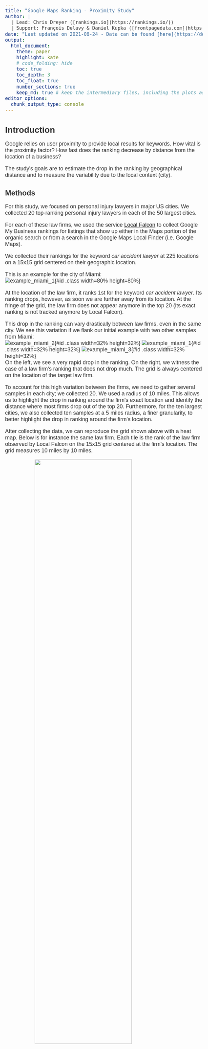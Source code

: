 ```yaml
---
title: "Google Maps Ranking - Proximity Study"
author: |
  | Lead: Chris Dreyer ([rankings.io](https://rankings.io/))
  | Support: François Delavy & Daniel Kupka ([frontpagedata.com](https://frontpagedata.com/))
date: "Last updated on 2021-06-24 - Data can be found [here](https://docs.google.com/spreadsheets/d/1uOKfBcs_RgAxRf8fAlhmH8f5VLzPtf1t7enPWVT1mnM/edit?usp=sharing)"
output:
  html_document:
    theme: paper
    highlight: kate
    # code_folding: hide
    toc: true
    toc_depth: 3
    toc_float: true
    number_sections: true
    keep_md: true # keep the intermediary files, including the plots as .png
editor_options: 
  chunk_output_type: console
---
```



<style>
.list-group-item.active, .list-group-item.active:hover, .list-group-item.active:focus {
background-color: #D21D5C;
border-color: #D21D5C;
}

body {
font-family: 'Alegreya Sans', sans-serif;
color: #333333;
font-size: 18px;
}

h1 {
font-weight: bold;
font-size: 28px;
}

h1.title {
font-size: 30px;
color: #D21D5C;
}

h2 {
font-size: 24px;
}

h3 {
font-size: 18px;
}
</style>













# Introduction

Google relies on user proximity to provide local results for keywords. How vital is the proximity factor? How fast does the ranking decrease by distance from the location of a business?  

The study's goals are to estimate the drop in the ranking by geographical distance and to measure the variability due to the local context (city).

## Methods

For this study, we focused on personal injury lawyers in major US cities. We collected 20 top-ranking personal injury lawyers in each of the 50 largest cities. 

For each of these law firms, we used the service [Local Falcon](https://www.localfalcon.com/) to collect Google My Business rankings for listings that show up either in the Maps portion of the organic search or from a search in the Google Maps Local Finder (i.e. Google Maps).

We collected their rankings for the keyword _car accident lawyer_ at 225 locations on a 15x15 grid centered on their geographic location.  

This is an example for the city of Miami:  
![example_miami_1](../doc/example_scan_miami_1.png){#id .class width=80% height=80%}   

At the location of the law firm, it ranks 1st for the keyword _car accident lawyer_. Its ranking drops, however, as soon we are further away from its location. At the fringe of the grid, the law firm does not appear anymore in the top 20 (its exact ranking is not tracked anymore by Local Falcon).   

This drop in the ranking can vary drastically between law firms, even in the same city. We see this variation if we flank our initial example with two other samples from Miami:    
![example_miami_2](../doc/example_scan_miami_2.png){#id .class width=32% height=32%} ![example_miami_1](../doc/example_scan_miami_1.png){#id .class width=32% height=32%} ![example_miami_3](../doc/example_scan_miami_3.png){#id .class width=32% height=32%}    
On the left, we see a very rapid drop in the ranking. On the right, we witness the case of a law firm's ranking that does not drop much. The grid is always centered on the location of the target law firm.     

To account for this high variation between the firms, we need to gather several samples in each city; we collected 20. We used a radius of 10 miles. This allows us to highlight the drop in ranking around the firm's exact location and identify the distance where most firms drop out of the top 20. 
Furthermore, for the ten largest cities, we also collected ten samples at a 5 miles radius, a finer granularity, to better highlight the drop in ranking around the firm's location.   

After collecting the data, we can reproduce the grid shown above with a heat map. Below is for instance the same law firm. Each tile is the rank of the law firm observed by Local Falcon on the 15x15 grid centered at the firm's location. The grid measures 10 miles by 10 miles.  

<img src="02_analysis_files/figure-html/unnamed-chunk-3-1.svg" width="70%" style="display: block; margin: auto;" />

Then, we can visualize on the same 10-mile by 10-mile grid all of the 20 law firm samples collected in Miami (the ten first samples were collected on a 5-mile by 5-mile grid and are not shown below). Sample 12 is the one shown above. We observe that the law firm of sample 11 keeps ranking high even at a high distance, whereas sample law firm 13 directly drops out of the top 20 outside its location.  

<img src="02_analysis_files/figure-html/unnamed-chunk-4-1.svg" width="100%" style="display: block; margin: auto;" />

The grids for all 50 cities are shown in the [Annex](https://frontpagedata.com/google-maps-proximity_annex). The data for this study can be found [here](https://docs.google.com/spreadsheets/d/1uOKfBcs_RgAxRf8fAlhmH8f5VLzPtf1t7enPWVT1mnM/edit?usp=sharing).   

&nbsp;

Most of the 1100 law firms rank 1st at their own location (56%).  

<img src="02_analysis_files/figure-html/unnamed-chunk-5-1.svg" width="80%" style="display: block; margin: auto;" />

&nbsp;



We want to compute the ranking _by distance_ to a law firm's location. So, we compute the geographical distance to the location of the target law firm from the latitude and longitude of each of the 225 measurements on the 15x15 grid. We then average the ranking of a law firm by mile distance to its own location.     

**There is a major caveat of the data collected with Local Falcon: Local Falcon does not collect rankings above 20** - the first page of search results; they are just collected as "20+". So, to numerically estimate the decline in ranking, for instance by computing the average rank at a certain distance from a law firm's localization, we need to impute the value of these missing ranks. For the sake of this study, **we assigned the value of 25 to all "20+" measurements**. While this is not perfect and impacts the computation of the average ranking, it still allows us to visualize this decline.   

For instance, with our previous example in Miami, we see that the law firm ranked first at its own location (distance = 0 miles). The ranking drops quickly, and the position of all the measurements taken between 0 and 1 miles averages to ~9. The average rank oscillates then around 20 as from beginning mile 3. The further away from the location, the more often the firm's ranking is high or out of the top 20. We used indeed the value of 25 for "+20", reflected in the average. The average is in orange when above 20, i.e., where law firms rank mostly out of the top 20.    

<img src="02_analysis_files/figure-html/unnamed-chunk-6-1.svg" width="80%" style="display: block; margin: auto;" />


To obtain more stable measurements of the drop in ranking, we average the rankings from each law firm, which why we collected 20 samples per city. 


# Observations

## Rank at Each Mile from Location

We start by visualizing the rank at each mile from the center location for each law firm in each city. Each line is a sample - a law firm.   

First, for the most populated and less populated city:  

<img src="02_analysis_files/figure-html/unnamed-chunk-7-1.svg" width="100%" style="display: block; margin: auto;" />


Then, for all 50 largest US cities:  

<img src="02_analysis_files/figure-html/unnamed-chunk-8-1.svg" width="100%" style="display: block; margin: auto;" />

We observe that the patterns are slightly different between cities. There is nevertheless a consistency: the drop in ranking varies greatly between law firms. Some law firms only see a slight drop in their ranking, even at 5 or 10 miles from their location. Other law firms quickly drop out of the top 20 (showed in orange on the plot).    

&nbsp;

Because there is high variability between the law firms, it is helpful to show the __<span style="color:#D21D5C">average rank at each mile</span>__ to highlight the general trend:  

<img src="02_analysis_files/figure-html/unnamed-chunk-9-1.svg" width="100%" style="display: block; margin: auto;" />


And for all 50 cities:  

<img src="02_analysis_files/figure-html/unnamed-chunk-10-1.svg" width="100%" style="display: block; margin: auto;" />


Pink signifies the average rank across all law firms. We see that the shape of the average rank by mile is similar between cities: it drops fast in the first mile and then slowly stabilizes.   

It is computed with a 25 rank for the firms outside of the top 20 and for which Local Falcon no longer records the rank. This distorts the "true" average, which is unknown and likely lower at large miles. Another potential distortion is that the ranking is expected to "continuously" decline, and not stabilize at a particular value. The current impression of stabilization of the mean is due to the constant value of 25 attributed to the "+20" measurements. Nevertheless, our method allows for a visualization of an estimate of the average drop in each city. This estimate is just more precise for smaller distances.     



### Drop from Initial Position (Relative Ranking)

To better compare the drop in ranking between law firms and cities, we can visualize their drop from their initial position - the relative ranking. Note that this drop is still computed with a value of 25 for the "+20" measurements.   

First, for the most populated and less populated city:  


<img src="02_analysis_files/figure-html/unnamed-chunk-11-1.svg" width="100%" style="display: block; margin: auto;" />


Then, for all 50 cities:  


<img src="02_analysis_files/figure-html/unnamed-chunk-12-1.svg" width="100%" style="display: block; margin: auto;" />

The drop is always 0 at the location of the firms. We observe that the shape of the average drop, despite slight variations, is similar between cities.  

We can superimpose all the drops in one single plot to show **the average decline in ranking in relation to the distance from the location of a firm for each city**:  



```{=html}
<div id="htmlwidget-6843ba9c4e906399637f" style="width:100%;height:432px;" class="girafe html-widget"></div>
<script type="application/json" data-for="htmlwidget-6843ba9c4e906399637f">{"x":{"html":"<?xml version=\"1.0\" encoding=\"UTF-8\"?>\n<svg xmlns='http://www.w3.org/2000/svg' xmlns:xlink='http://www.w3.org/1999/xlink' id='svg_9d693a4a-3727-41ca-8286-3aec9499f82c' viewBox='0 0 432.00 360.00'>\n  <g>\n    <defs>\n      <clipPath id='svg_9d693a4a-3727-41ca-8286-3aec9499f82c_cl_1'>\n        <rect x='0.00' y='0.00' width='432.00' height='360.00'/>\n      <\/clipPath>\n    <\/defs>\n    <rect x='0.00' y='0.00' width='432.00' height='360.00' id='svg_9d693a4a-3727-41ca-8286-3aec9499f82c_el_1' clip-path='url(#svg_9d693a4a-3727-41ca-8286-3aec9499f82c_cl_1)' fill='#FFFFFF' fill-opacity='1' stroke='#FFFFFF' stroke-opacity='1' stroke-width='0.75' stroke-linejoin='round' stroke-linecap='round'/>\n    <defs>\n      <clipPath id='svg_9d693a4a-3727-41ca-8286-3aec9499f82c_cl_2'>\n        <rect x='0.00' y='0.00' width='432.00' height='360.00'/>\n      <\/clipPath>\n    <\/defs>\n    <rect x='0.00' y='0.00' width='432.00' height='360.00' id='svg_9d693a4a-3727-41ca-8286-3aec9499f82c_el_2' clip-path='url(#svg_9d693a4a-3727-41ca-8286-3aec9499f82c_cl_2)' fill='#FFFFFF' fill-opacity='1' stroke='#FFFFFF' stroke-opacity='1' stroke-width='1.16' stroke-linejoin='round' stroke-linecap='round'/>\n    <defs>\n      <clipPath id='svg_9d693a4a-3727-41ca-8286-3aec9499f82c_cl_3'>\n        <rect x='50.29' y='40.55' width='375.73' height='286.22'/>\n      <\/clipPath>\n    <\/defs>\n    <polyline points='50.29,272.87 426.02,272.87' id='svg_9d693a4a-3727-41ca-8286-3aec9499f82c_el_3' clip-path='url(#svg_9d693a4a-3727-41ca-8286-3aec9499f82c_cl_3)' fill='none' stroke='#EAEAEA' stroke-opacity='1' stroke-width='1.28' stroke-linejoin='round' stroke-linecap='butt'/>\n    <polyline points='50.29,199.77 426.02,199.77' id='svg_9d693a4a-3727-41ca-8286-3aec9499f82c_el_4' clip-path='url(#svg_9d693a4a-3727-41ca-8286-3aec9499f82c_cl_3)' fill='none' stroke='#EAEAEA' stroke-opacity='1' stroke-width='1.28' stroke-linejoin='round' stroke-linecap='butt'/>\n    <polyline points='50.29,126.66 426.02,126.66' id='svg_9d693a4a-3727-41ca-8286-3aec9499f82c_el_5' clip-path='url(#svg_9d693a4a-3727-41ca-8286-3aec9499f82c_cl_3)' fill='none' stroke='#EAEAEA' stroke-opacity='1' stroke-width='1.28' stroke-linejoin='round' stroke-linecap='butt'/>\n    <polyline points='50.29,53.56 426.02,53.56' id='svg_9d693a4a-3727-41ca-8286-3aec9499f82c_el_6' clip-path='url(#svg_9d693a4a-3727-41ca-8286-3aec9499f82c_cl_3)' fill='none' stroke='#EAEAEA' stroke-opacity='1' stroke-width='1.28' stroke-linejoin='round' stroke-linecap='butt'/>\n    <polyline points='67.37,326.77 67.37,40.55' id='svg_9d693a4a-3727-41ca-8286-3aec9499f82c_el_7' clip-path='url(#svg_9d693a4a-3727-41ca-8286-3aec9499f82c_cl_3)' fill='none' stroke='#EAEAEA' stroke-opacity='1' stroke-width='1.28' stroke-linejoin='round' stroke-linecap='butt'/>\n    <polyline points='110.06,326.77 110.06,40.55' id='svg_9d693a4a-3727-41ca-8286-3aec9499f82c_el_8' clip-path='url(#svg_9d693a4a-3727-41ca-8286-3aec9499f82c_cl_3)' fill='none' stroke='#EAEAEA' stroke-opacity='1' stroke-width='1.28' stroke-linejoin='round' stroke-linecap='butt'/>\n    <polyline points='152.76,326.77 152.76,40.55' id='svg_9d693a4a-3727-41ca-8286-3aec9499f82c_el_9' clip-path='url(#svg_9d693a4a-3727-41ca-8286-3aec9499f82c_cl_3)' fill='none' stroke='#EAEAEA' stroke-opacity='1' stroke-width='1.28' stroke-linejoin='round' stroke-linecap='butt'/>\n    <polyline points='195.46,326.77 195.46,40.55' id='svg_9d693a4a-3727-41ca-8286-3aec9499f82c_el_10' clip-path='url(#svg_9d693a4a-3727-41ca-8286-3aec9499f82c_cl_3)' fill='none' stroke='#EAEAEA' stroke-opacity='1' stroke-width='1.28' stroke-linejoin='round' stroke-linecap='butt'/>\n    <polyline points='238.16,326.77 238.16,40.55' id='svg_9d693a4a-3727-41ca-8286-3aec9499f82c_el_11' clip-path='url(#svg_9d693a4a-3727-41ca-8286-3aec9499f82c_cl_3)' fill='none' stroke='#EAEAEA' stroke-opacity='1' stroke-width='1.28' stroke-linejoin='round' stroke-linecap='butt'/>\n    <polyline points='280.85,326.77 280.85,40.55' id='svg_9d693a4a-3727-41ca-8286-3aec9499f82c_el_12' clip-path='url(#svg_9d693a4a-3727-41ca-8286-3aec9499f82c_cl_3)' fill='none' stroke='#EAEAEA' stroke-opacity='1' stroke-width='1.28' stroke-linejoin='round' stroke-linecap='butt'/>\n    <polyline points='323.55,326.77 323.55,40.55' id='svg_9d693a4a-3727-41ca-8286-3aec9499f82c_el_13' clip-path='url(#svg_9d693a4a-3727-41ca-8286-3aec9499f82c_cl_3)' fill='none' stroke='#EAEAEA' stroke-opacity='1' stroke-width='1.28' stroke-linejoin='round' stroke-linecap='butt'/>\n    <polyline points='366.25,326.77 366.25,40.55' id='svg_9d693a4a-3727-41ca-8286-3aec9499f82c_el_14' clip-path='url(#svg_9d693a4a-3727-41ca-8286-3aec9499f82c_cl_3)' fill='none' stroke='#EAEAEA' stroke-opacity='1' stroke-width='1.28' stroke-linejoin='round' stroke-linecap='butt'/>\n    <polyline points='408.94,326.77 408.94,40.55' id='svg_9d693a4a-3727-41ca-8286-3aec9499f82c_el_15' clip-path='url(#svg_9d693a4a-3727-41ca-8286-3aec9499f82c_cl_3)' fill='none' stroke='#EAEAEA' stroke-opacity='1' stroke-width='1.28' stroke-linejoin='round' stroke-linecap='butt'/>\n    <polyline points='67.37,53.56 88.72,176.34 110.06,214.10 131.41,237.29 152.76,229.44 174.11,251.98 195.46,226.64 216.81,260.66 238.16,266.40 259.50,295.38 280.85,280.64 323.55,286.81 366.25,291.46' id='svg_9d693a4a-3727-41ca-8286-3aec9499f82c_el_16' clip-path='url(#svg_9d693a4a-3727-41ca-8286-3aec9499f82c_cl_3)' fill='none' stroke='#D21D5C' stroke-opacity='1' stroke-width='1.07' stroke-linejoin='round' stroke-linecap='butt' data-id='New York' title='New York'/>\n    <polyline points='67.37,53.56 88.72,159.56 110.06,181.86 131.41,213.63 152.76,221.71 174.11,245.01 195.46,239.68 216.81,242.99 238.16,284.66 259.50,286.54 280.85,299.00 302.20,292.71 323.55,310.52 344.90,302.60' id='svg_9d693a4a-3727-41ca-8286-3aec9499f82c_el_17' clip-path='url(#svg_9d693a4a-3727-41ca-8286-3aec9499f82c_cl_3)' fill='none' stroke='#D21D5C' stroke-opacity='1' stroke-width='1.07' stroke-linejoin='round' stroke-linecap='butt' data-id='Los Angeles' title='Los Angeles'/>\n    <polyline points='67.37,53.56 88.72,165.18 110.06,174.31 131.41,152.35 152.76,173.11 174.11,151.66 195.46,171.86 216.81,158.88 238.16,190.14 280.85,196.72 323.55,201.81 366.25,204.30' id='svg_9d693a4a-3727-41ca-8286-3aec9499f82c_el_18' clip-path='url(#svg_9d693a4a-3727-41ca-8286-3aec9499f82c_cl_3)' fill='none' stroke='#D21D5C' stroke-opacity='1' stroke-width='1.07' stroke-linejoin='round' stroke-linecap='butt' data-id='Chicago' title='Chicago'/>\n    <polyline points='67.37,53.56 88.72,143.19 110.06,191.40 131.41,174.85 152.76,188.95 174.11,186.82 195.46,149.71 216.81,253.79 238.16,257.80 259.50,270.55 280.85,266.68 323.55,269.68' id='svg_9d693a4a-3727-41ca-8286-3aec9499f82c_el_19' clip-path='url(#svg_9d693a4a-3727-41ca-8286-3aec9499f82c_cl_3)' fill='none' stroke='#D21D5C' stroke-opacity='1' stroke-width='1.07' stroke-linejoin='round' stroke-linecap='butt' data-id='Miami' title='Miami'/>\n    <polyline points='67.37,53.56 88.72,192.26 110.06,225.98 131.41,221.31 152.76,232.65 174.11,197.52 195.46,219.82 216.81,264.83 259.50,274.26 302.20,281.93 323.55,288.05' id='svg_9d693a4a-3727-41ca-8286-3aec9499f82c_el_20' clip-path='url(#svg_9d693a4a-3727-41ca-8286-3aec9499f82c_cl_3)' fill='none' stroke='#D21D5C' stroke-opacity='1' stroke-width='1.07' stroke-linejoin='round' stroke-linecap='butt' data-id='Dallas' title='Dallas'/>\n    <polyline points='67.37,53.56 88.72,150.13 110.06,166.02 131.41,190.62 152.76,185.41 174.11,197.56 195.46,188.56 216.81,190.20 238.16,228.30 280.85,236.80 323.55,244.43 366.25,248.28' id='svg_9d693a4a-3727-41ca-8286-3aec9499f82c_el_21' clip-path='url(#svg_9d693a4a-3727-41ca-8286-3aec9499f82c_cl_3)' fill='none' stroke='#D21D5C' stroke-opacity='1' stroke-width='1.07' stroke-linejoin='round' stroke-linecap='butt' data-id='Philadelphia' title='Philadelphia'/>\n    <polyline points='67.37,53.56 88.72,183.62 110.06,205.39 131.41,161.12 152.76,213.12 174.11,196.08 195.46,190.80 216.81,257.10 259.50,271.67 280.85,279.35 323.55,286.30' id='svg_9d693a4a-3727-41ca-8286-3aec9499f82c_el_22' clip-path='url(#svg_9d693a4a-3727-41ca-8286-3aec9499f82c_cl_3)' fill='none' stroke='#D21D5C' stroke-opacity='1' stroke-width='1.07' stroke-linejoin='round' stroke-linecap='butt' data-id='Houston' title='Houston'/>\n    <polyline points='67.37,53.56 88.72,225.94 110.06,242.59 131.41,200.84 152.76,245.56 174.11,195.92 195.46,240.74 216.81,247.54 259.50,277.91 302.20,280.86 344.90,289.32' id='svg_9d693a4a-3727-41ca-8286-3aec9499f82c_el_23' clip-path='url(#svg_9d693a4a-3727-41ca-8286-3aec9499f82c_cl_3)' fill='none' stroke='#D21D5C' stroke-opacity='1' stroke-width='1.07' stroke-linejoin='round' stroke-linecap='butt' data-id='Atlanta' title='Atlanta'/>\n    <polyline points='67.37,53.56 88.72,164.78 110.06,172.25 131.41,188.10 152.76,178.73 174.11,173.84 195.46,194.92 216.81,168.99 238.16,211.97 259.50,159.74 280.85,236.21 302.20,185.77 323.55,233.22 344.90,228.97 366.25,210.93 387.60,185.05 408.94,187.99' id='svg_9d693a4a-3727-41ca-8286-3aec9499f82c_el_24' clip-path='url(#svg_9d693a4a-3727-41ca-8286-3aec9499f82c_cl_3)' fill='none' stroke='#D21D5C' stroke-opacity='1' stroke-width='1.07' stroke-linejoin='round' stroke-linecap='butt' data-id='Washington' title='Washington'/>\n    <polyline points='67.37,53.56 88.72,159.89 110.06,172.42 131.41,179.16 152.76,180.65 174.11,182.02 195.46,174.26 216.81,186.52 238.16,186.44 259.50,197.94 280.85,190.76 302.20,199.22 323.55,192.60 344.90,201.96 366.25,194.77' id='svg_9d693a4a-3727-41ca-8286-3aec9499f82c_el_25' clip-path='url(#svg_9d693a4a-3727-41ca-8286-3aec9499f82c_cl_3)' fill='none' stroke='#D21D5C' stroke-opacity='1' stroke-width='1.07' stroke-linejoin='round' stroke-linecap='butt' data-id='Boston' title='Boston'/>\n    <polyline points='67.37,53.56 88.72,144.21 110.06,152.61 131.41,218.82 152.76,218.13 174.11,267.52 195.46,217.11 216.81,246.02 238.16,262.09 259.50,260.47 280.85,284.11 302.20,276.23 323.55,287.74 344.90,286.07' id='svg_9d693a4a-3727-41ca-8286-3aec9499f82c_el_26' clip-path='url(#svg_9d693a4a-3727-41ca-8286-3aec9499f82c_cl_3)' fill='none' stroke='#D21D5C' stroke-opacity='1' stroke-width='1.07' stroke-linejoin='round' stroke-linecap='butt' data-id='Phoenix' title='Phoenix'/>\n    <polyline points='67.37,53.56 88.72,132.14 110.06,140.19 131.41,142.32 152.76,210.06 174.11,181.85 195.46,238.02 216.81,199.70 238.16,219.44 259.50,203.11 280.85,220.45 302.20,210.08 323.55,221.65 344.90,207.70 366.25,221.15 387.60,213.00 408.94,221.48' id='svg_9d693a4a-3727-41ca-8286-3aec9499f82c_el_27' clip-path='url(#svg_9d693a4a-3727-41ca-8286-3aec9499f82c_cl_3)' fill='none' stroke='#D21D5C' stroke-opacity='1' stroke-width='1.07' stroke-linejoin='round' stroke-linecap='butt' data-id='Seattle' title='Seattle'/>\n    <polyline points='67.37,53.56 88.72,153.71 110.06,161.48 131.41,191.07 152.76,195.79 174.11,222.14 195.46,205.93 216.81,224.01 238.16,220.94 259.50,226.08 280.85,221.66 302.20,230.06 323.55,226.40 344.90,231.70 366.25,234.00' id='svg_9d693a4a-3727-41ca-8286-3aec9499f82c_el_28' clip-path='url(#svg_9d693a4a-3727-41ca-8286-3aec9499f82c_cl_3)' fill='none' stroke='#D21D5C' stroke-opacity='1' stroke-width='1.07' stroke-linejoin='round' stroke-linecap='butt' data-id='San Francisco' title='San Francisco'/>\n    <polyline points='67.37,53.56 88.72,179.91 110.06,170.86 131.41,223.94 152.76,191.10 174.11,242.67 195.46,201.76 238.16,212.44 280.85,221.28 323.55,227.25 366.25,229.54' id='svg_9d693a4a-3727-41ca-8286-3aec9499f82c_el_29' clip-path='url(#svg_9d693a4a-3727-41ca-8286-3aec9499f82c_cl_3)' fill='none' stroke='#D21D5C' stroke-opacity='1' stroke-width='1.07' stroke-linejoin='round' stroke-linecap='butt' data-id='Detroit' title='Detroit'/>\n    <polyline points='67.37,53.56 88.72,166.50 110.06,176.30 131.41,216.87 152.76,228.75 174.11,275.27 195.46,227.60 216.81,247.05 238.16,247.97 259.50,244.33 280.85,267.75 302.20,250.80 323.55,261.06 344.90,260.56' id='svg_9d693a4a-3727-41ca-8286-3aec9499f82c_el_30' clip-path='url(#svg_9d693a4a-3727-41ca-8286-3aec9499f82c_cl_3)' fill='none' stroke='#D21D5C' stroke-opacity='1' stroke-width='1.07' stroke-linejoin='round' stroke-linecap='butt' data-id='San Diego' title='San Diego'/>\n    <polyline points='67.37,53.56 88.72,174.34 131.41,171.60 174.11,174.33 216.81,178.18 259.50,198.57 302.20,205.44 344.90,214.73 387.60,222.62' id='svg_9d693a4a-3727-41ca-8286-3aec9499f82c_el_31' clip-path='url(#svg_9d693a4a-3727-41ca-8286-3aec9499f82c_cl_3)' fill='none' stroke='#D21D5C' stroke-opacity='1' stroke-width='1.07' stroke-linejoin='round' stroke-linecap='butt' data-id='Minneapolis' title='Minneapolis'/>\n    <polyline points='67.37,53.56 88.72,217.53 110.06,234.27 131.41,284.38 152.76,241.73 174.11,233.67 195.46,295.17 216.81,257.13 259.50,273.23 280.85,282.32 323.55,291.34' id='svg_9d693a4a-3727-41ca-8286-3aec9499f82c_el_32' clip-path='url(#svg_9d693a4a-3727-41ca-8286-3aec9499f82c_cl_3)' fill='none' stroke='#D21D5C' stroke-opacity='1' stroke-width='1.07' stroke-linejoin='round' stroke-linecap='butt' data-id='Tampa' title='Tampa'/>\n    <polyline points='67.37,53.56 88.72,166.69 110.06,208.86 131.41,278.64 152.76,230.00 174.11,282.56 195.46,233.00 216.81,281.28 238.16,257.32 280.85,265.56 323.55,269.60 344.90,283.83 366.25,271.82' id='svg_9d693a4a-3727-41ca-8286-3aec9499f82c_el_33' clip-path='url(#svg_9d693a4a-3727-41ca-8286-3aec9499f82c_cl_3)' fill='none' stroke='#D21D5C' stroke-opacity='1' stroke-width='1.07' stroke-linejoin='round' stroke-linecap='butt' data-id='Denver' title='Denver'/>\n    <polyline points='67.37,53.56 88.72,156.45 110.06,205.92 131.41,251.30 152.76,225.68 174.11,274.29 195.46,225.25 216.81,276.07 238.16,256.90 259.50,275.79 280.85,270.72 323.55,276.33 366.25,283.98' id='svg_9d693a4a-3727-41ca-8286-3aec9499f82c_el_34' clip-path='url(#svg_9d693a4a-3727-41ca-8286-3aec9499f82c_cl_3)' fill='none' stroke='#D21D5C' stroke-opacity='1' stroke-width='1.07' stroke-linejoin='round' stroke-linecap='butt' data-id='Brooklyn' title='Brooklyn'/>\n    <polyline points='67.37,53.56 88.72,180.39 110.06,232.84 131.41,281.53 152.76,255.76 174.11,306.09 195.46,258.65 216.81,308.78 238.16,293.90 259.50,305.77 280.85,305.23 323.55,307.40 366.25,313.76' id='svg_9d693a4a-3727-41ca-8286-3aec9499f82c_el_35' clip-path='url(#svg_9d693a4a-3727-41ca-8286-3aec9499f82c_cl_3)' fill='none' stroke='#D21D5C' stroke-opacity='1' stroke-width='1.07' stroke-linejoin='round' stroke-linecap='butt' data-id='Queens' title='Queens'/>\n    <polyline points='67.37,53.56 88.72,130.32 110.06,142.74 131.41,176.66 152.76,192.48 174.11,239.93 195.46,201.85 216.81,233.32 238.16,229.84 259.50,237.49 280.85,258.01 302.20,249.68 323.55,264.28 344.90,263.54' id='svg_9d693a4a-3727-41ca-8286-3aec9499f82c_el_36' clip-path='url(#svg_9d693a4a-3727-41ca-8286-3aec9499f82c_cl_3)' fill='none' stroke='#D21D5C' stroke-opacity='1' stroke-width='1.07' stroke-linejoin='round' stroke-linecap='butt' data-id='Riverside' title='Riverside'/>\n    <polyline points='67.37,53.56 88.72,189.77 110.06,203.88 131.41,251.47 152.76,206.51 174.11,258.55 195.46,227.18 216.81,305.77 238.16,240.78 280.85,247.94 323.55,254.20 344.90,258.00 366.25,265.19' id='svg_9d693a4a-3727-41ca-8286-3aec9499f82c_el_37' clip-path='url(#svg_9d693a4a-3727-41ca-8286-3aec9499f82c_cl_3)' fill='none' stroke='#D21D5C' stroke-opacity='1' stroke-width='1.07' stroke-linejoin='round' stroke-linecap='butt' data-id='Baltimore' title='Baltimore'/>\n    <polyline points='67.37,53.56 88.72,137.99 110.06,162.34 131.41,202.31 152.76,207.71 174.11,251.22 195.46,215.74 216.81,251.79 238.16,232.30 259.50,244.83 280.85,245.27 302.20,243.87 323.55,250.63 344.90,251.25 366.25,252.03' id='svg_9d693a4a-3727-41ca-8286-3aec9499f82c_el_38' clip-path='url(#svg_9d693a4a-3727-41ca-8286-3aec9499f82c_cl_3)' fill='none' stroke='#D21D5C' stroke-opacity='1' stroke-width='1.07' stroke-linejoin='round' stroke-linecap='butt' data-id='Las Vegas' title='Las Vegas'/>\n    <polyline points='67.37,53.56 88.72,165.04 110.06,195.74 131.41,185.63 152.76,262.27 174.11,220.42 195.46,274.33 216.81,228.28 238.16,268.12 259.50,236.28 280.85,259.70 302.20,237.18 323.55,255.87 344.90,247.15 366.25,250.48 387.60,250.54 408.94,249.89' id='svg_9d693a4a-3727-41ca-8286-3aec9499f82c_el_39' clip-path='url(#svg_9d693a4a-3727-41ca-8286-3aec9499f82c_cl_3)' fill='none' stroke='#D21D5C' stroke-opacity='1' stroke-width='1.07' stroke-linejoin='round' stroke-linecap='butt' data-id='Portland' title='Portland'/>\n    <polyline points='67.37,53.56 88.72,204.61 110.06,223.00 131.41,262.45 152.76,227.13 174.11,204.76 195.46,253.98 216.81,232.98 259.50,239.66 280.85,242.17 323.55,243.90' id='svg_9d693a4a-3727-41ca-8286-3aec9499f82c_el_40' clip-path='url(#svg_9d693a4a-3727-41ca-8286-3aec9499f82c_cl_3)' fill='none' stroke='#D21D5C' stroke-opacity='1' stroke-width='1.07' stroke-linejoin='round' stroke-linecap='butt' data-id='San Antonio' title='San Antonio'/>\n    <polyline points='67.37,53.56 88.72,167.03 110.06,164.68 152.76,171.35 195.46,176.59 238.16,195.50 280.85,211.92 302.20,219.77 344.90,230.83' id='svg_9d693a4a-3727-41ca-8286-3aec9499f82c_el_41' clip-path='url(#svg_9d693a4a-3727-41ca-8286-3aec9499f82c_cl_3)' fill='none' stroke='#D21D5C' stroke-opacity='1' stroke-width='1.07' stroke-linejoin='round' stroke-linecap='butt' data-id='St. Louis' title='St. Louis'/>\n    <polyline points='67.37,53.56 88.72,163.21 110.06,165.59 131.41,188.74 152.76,192.04 174.11,212.52 195.46,202.53 216.81,218.65 238.16,216.24 259.50,223.95 280.85,223.29 302.20,234.44 323.55,226.05 344.90,234.94 366.25,233.53' id='svg_9d693a4a-3727-41ca-8286-3aec9499f82c_el_42' clip-path='url(#svg_9d693a4a-3727-41ca-8286-3aec9499f82c_cl_3)' fill='none' stroke='#D21D5C' stroke-opacity='1' stroke-width='1.07' stroke-linejoin='round' stroke-linecap='butt' data-id='Sacramento' title='Sacramento'/>\n    <polyline points='67.37,53.56 88.72,200.40 110.06,210.78 131.41,245.73 152.76,214.12 174.11,198.60 195.46,237.14 216.81,214.02 259.50,218.80 280.85,219.48 323.55,224.04' id='svg_9d693a4a-3727-41ca-8286-3aec9499f82c_el_43' clip-path='url(#svg_9d693a4a-3727-41ca-8286-3aec9499f82c_cl_3)' fill='none' stroke='#D21D5C' stroke-opacity='1' stroke-width='1.07' stroke-linejoin='round' stroke-linecap='butt' data-id='Orlando' title='Orlando'/>\n    <polyline points='67.37,53.56 88.72,166.50 110.06,168.60 131.41,187.12 152.76,187.66 174.11,203.75 195.46,191.85 216.81,204.09 238.16,200.69 259.50,210.05 280.85,197.92 302.20,204.51 323.55,206.42 344.90,205.29 366.25,210.43' id='svg_9d693a4a-3727-41ca-8286-3aec9499f82c_el_44' clip-path='url(#svg_9d693a4a-3727-41ca-8286-3aec9499f82c_cl_3)' fill='none' stroke='#D21D5C' stroke-opacity='1' stroke-width='1.07' stroke-linejoin='round' stroke-linecap='butt' data-id='San Jose' title='San Jose'/>\n    <polyline points='67.37,53.56 88.72,153.71 110.06,159.73 131.41,194.11 152.76,168.71 174.11,198.18 195.46,175.13 238.16,194.14 280.85,203.18 323.55,210.83 366.25,216.02' id='svg_9d693a4a-3727-41ca-8286-3aec9499f82c_el_45' clip-path='url(#svg_9d693a4a-3727-41ca-8286-3aec9499f82c_cl_3)' fill='none' stroke='#D21D5C' stroke-opacity='1' stroke-width='1.07' stroke-linejoin='round' stroke-linecap='butt' data-id='Cleveland' title='Cleveland'/>\n    <polyline points='67.37,53.56 88.72,150.63 110.06,153.18 131.41,176.26 152.76,157.63 174.11,186.70 195.46,165.21 238.16,175.42 280.85,178.61 323.55,181.15 366.25,187.80' id='svg_9d693a4a-3727-41ca-8286-3aec9499f82c_el_46' clip-path='url(#svg_9d693a4a-3727-41ca-8286-3aec9499f82c_cl_3)' fill='none' stroke='#D21D5C' stroke-opacity='1' stroke-width='1.07' stroke-linejoin='round' stroke-linecap='butt' data-id='Pittsburgh' title='Pittsburgh'/>\n    <polyline points='67.37,53.56 88.72,192.02 110.06,195.60 131.41,256.97 152.76,206.98 174.11,157.42 195.46,242.44 216.81,212.51 259.50,223.82 280.85,224.06 302.20,240.30 323.55,231.13' id='svg_9d693a4a-3727-41ca-8286-3aec9499f82c_el_47' clip-path='url(#svg_9d693a4a-3727-41ca-8286-3aec9499f82c_cl_3)' fill='none' stroke='#D21D5C' stroke-opacity='1' stroke-width='1.07' stroke-linejoin='round' stroke-linecap='butt' data-id='Austin' title='Austin'/>\n    <polyline points='67.37,53.56 88.72,192.82 110.06,182.09 131.41,222.79 152.76,194.92 195.46,193.26 238.16,204.61 280.85,210.12 323.55,212.73 344.90,218.19' id='svg_9d693a4a-3727-41ca-8286-3aec9499f82c_el_48' clip-path='url(#svg_9d693a4a-3727-41ca-8286-3aec9499f82c_cl_3)' fill='none' stroke='#D21D5C' stroke-opacity='1' stroke-width='1.07' stroke-linejoin='round' stroke-linecap='butt' data-id='Cincinnati' title='Cincinnati'/>\n    <polyline points='67.37,53.56 88.72,206.19 110.06,190.77 131.41,240.52 152.76,197.38 195.46,196.96 238.16,198.86 280.85,206.56 323.55,211.12 344.90,218.24' id='svg_9d693a4a-3727-41ca-8286-3aec9499f82c_el_49' clip-path='url(#svg_9d693a4a-3727-41ca-8286-3aec9499f82c_cl_3)' fill='none' stroke='#D21D5C' stroke-opacity='1' stroke-width='1.07' stroke-linejoin='round' stroke-linecap='butt' data-id='Kansas City' title='Kansas City'/>\n    <polyline points='67.37,53.56 88.72,178.25 110.06,173.42 152.76,174.91 195.46,173.25 238.16,180.37 280.85,185.00 323.55,189.29 344.90,152.09 366.25,221.49' id='svg_9d693a4a-3727-41ca-8286-3aec9499f82c_el_50' clip-path='url(#svg_9d693a4a-3727-41ca-8286-3aec9499f82c_cl_3)' fill='none' stroke='#D21D5C' stroke-opacity='1' stroke-width='1.07' stroke-linejoin='round' stroke-linecap='butt' data-id='Indianapolis' title='Indianapolis'/>\n    <polyline points='67.37,53.56 88.72,160.80 110.06,160.19 131.41,217.07 152.76,174.69 195.46,172.64 238.16,183.49 280.85,190.77 323.55,192.82 366.25,199.98' id='svg_9d693a4a-3727-41ca-8286-3aec9499f82c_el_51' clip-path='url(#svg_9d693a4a-3727-41ca-8286-3aec9499f82c_cl_3)' fill='none' stroke='#D21D5C' stroke-opacity='1' stroke-width='1.07' stroke-linejoin='round' stroke-linecap='butt' data-id='Columbus' title='Columbus'/>\n    <polyline points='67.37,53.56 88.72,186.24 110.06,197.45 131.41,250.33 152.76,208.44 195.46,207.54 216.81,195.41 238.16,227.76 259.50,225.62 302.20,231.35 344.90,238.63' id='svg_9d693a4a-3727-41ca-8286-3aec9499f82c_el_52' clip-path='url(#svg_9d693a4a-3727-41ca-8286-3aec9499f82c_cl_3)' fill='none' stroke='#D21D5C' stroke-opacity='1' stroke-width='1.07' stroke-linejoin='round' stroke-linecap='butt' data-id='Charlotte' title='Charlotte'/>\n    <polyline points='67.37,53.56 88.72,151.88 110.06,165.18 131.41,195.99 152.76,176.12 174.11,201.87 195.46,186.31 238.16,198.13 259.50,207.75 280.85,203.79 302.20,211.61 344.90,215.77' id='svg_9d693a4a-3727-41ca-8286-3aec9499f82c_el_53' clip-path='url(#svg_9d693a4a-3727-41ca-8286-3aec9499f82c_cl_3)' fill='none' stroke='#D21D5C' stroke-opacity='1' stroke-width='1.07' stroke-linejoin='round' stroke-linecap='butt' data-id='Virginia Beach' title='Virginia Beach'/>\n    <polyline points='67.37,53.56 88.72,170.16 110.06,213.53 131.41,246.81 152.76,228.48 174.11,271.41 195.46,226.12 216.81,277.16 238.16,255.13 259.50,279.63 280.85,266.95 323.55,274.89 366.25,280.74' id='svg_9d693a4a-3727-41ca-8286-3aec9499f82c_el_54' clip-path='url(#svg_9d693a4a-3727-41ca-8286-3aec9499f82c_cl_3)' fill='none' stroke='#D21D5C' stroke-opacity='1' stroke-width='1.07' stroke-linejoin='round' stroke-linecap='butt' data-id='Bronx' title='Bronx'/>\n    <polyline points='67.37,53.56 88.72,179.56 110.06,176.54 152.76,179.61 195.46,179.30 238.16,192.31 280.85,198.16 323.55,204.42 366.25,208.05' id='svg_9d693a4a-3727-41ca-8286-3aec9499f82c_el_55' clip-path='url(#svg_9d693a4a-3727-41ca-8286-3aec9499f82c_cl_3)' fill='none' stroke='#D21D5C' stroke-opacity='1' stroke-width='1.07' stroke-linejoin='round' stroke-linecap='butt' data-id='Milwaukee' title='Milwaukee'/>\n    <polyline points='67.37,53.56 88.72,171.25 110.06,190.92 131.41,221.59 152.76,212.41 174.11,233.54 195.46,187.60 216.81,234.40 238.16,219.65 259.50,238.28 280.85,226.20 302.20,238.33 323.55,230.37 366.25,233.88' id='svg_9d693a4a-3727-41ca-8286-3aec9499f82c_el_56' clip-path='url(#svg_9d693a4a-3727-41ca-8286-3aec9499f82c_cl_3)' fill='none' stroke='#D21D5C' stroke-opacity='1' stroke-width='1.07' stroke-linejoin='round' stroke-linecap='butt' data-id='Providence' title='Providence'/>\n    <polyline points='67.37,53.56 88.72,175.55 110.06,185.12 131.41,209.54 152.76,187.95 174.11,169.46 195.46,200.85 216.81,190.77 259.50,195.55 280.85,195.91 302.20,197.68 323.55,200.35' id='svg_9d693a4a-3727-41ca-8286-3aec9499f82c_el_57' clip-path='url(#svg_9d693a4a-3727-41ca-8286-3aec9499f82c_cl_3)' fill='none' stroke='#D21D5C' stroke-opacity='1' stroke-width='1.07' stroke-linejoin='round' stroke-linecap='butt' data-id='Jacksonville' title='Jacksonville'/>\n    <polyline points='67.37,53.56 88.72,139.09 110.06,158.97 131.41,202.64 152.76,201.13 174.11,224.80 195.46,181.00 216.81,223.75 238.16,196.64 259.50,224.53 280.85,198.78 302.20,218.04 323.55,200.28 366.25,202.62' id='svg_9d693a4a-3727-41ca-8286-3aec9499f82c_el_58' clip-path='url(#svg_9d693a4a-3727-41ca-8286-3aec9499f82c_cl_3)' fill='none' stroke='#D21D5C' stroke-opacity='1' stroke-width='1.07' stroke-linejoin='round' stroke-linecap='butt' data-id='Salt Lake City' title='Salt Lake City'/>\n    <polyline points='67.37,53.56 88.72,211.67 110.06,207.51 152.76,208.61 195.46,202.54 238.16,214.63 259.50,216.97 302.20,217.26 344.90,223.04' id='svg_9d693a4a-3727-41ca-8286-3aec9499f82c_el_59' clip-path='url(#svg_9d693a4a-3727-41ca-8286-3aec9499f82c_cl_3)' fill='none' stroke='#D21D5C' stroke-opacity='1' stroke-width='1.07' stroke-linejoin='round' stroke-linecap='butt' data-id='Nashville' title='Nashville'/>\n    <polyline points='67.37,53.56 88.72,172.84 110.06,183.59 131.41,213.75 152.76,190.86 174.11,217.49 195.46,196.57 238.16,208.49 259.50,231.13 280.85,209.93 302.20,212.56 323.55,212.74 344.90,214.19' id='svg_9d693a4a-3727-41ca-8286-3aec9499f82c_el_60' clip-path='url(#svg_9d693a4a-3727-41ca-8286-3aec9499f82c_cl_3)' fill='none' stroke='#D21D5C' stroke-opacity='1' stroke-width='1.07' stroke-linejoin='round' stroke-linecap='butt' data-id='Richmond' title='Richmond'/>\n    <polyline points='67.37,53.56 88.72,172.98 110.06,170.99 152.76,174.59 195.46,175.49 216.81,184.68 259.50,189.29 302.20,192.60 344.90,198.62' id='svg_9d693a4a-3727-41ca-8286-3aec9499f82c_el_61' clip-path='url(#svg_9d693a4a-3727-41ca-8286-3aec9499f82c_cl_3)' fill='none' stroke='#D21D5C' stroke-opacity='1' stroke-width='1.07' stroke-linejoin='round' stroke-linecap='butt' data-id='Memphis' title='Memphis'/>\n    <polyline points='67.37,53.56 88.72,166.02 110.06,186.57 131.41,222.20 152.76,194.68 174.11,228.82 195.46,196.09 238.16,210.32 259.50,215.96 280.85,225.35 302.20,223.48 344.90,231.47' id='svg_9d693a4a-3727-41ca-8286-3aec9499f82c_el_62' clip-path='url(#svg_9d693a4a-3727-41ca-8286-3aec9499f82c_cl_3)' fill='none' stroke='#D21D5C' stroke-opacity='1' stroke-width='1.07' stroke-linejoin='round' stroke-linecap='butt' data-id='Raleigh' title='Raleigh'/>\n    <polyline points='67.37,53.56 88.72,159.66 110.06,157.68 152.76,159.17 174.11,157.56 216.81,162.97 259.50,165.36 280.85,164.97 323.55,165.85' id='svg_9d693a4a-3727-41ca-8286-3aec9499f82c_el_63' clip-path='url(#svg_9d693a4a-3727-41ca-8286-3aec9499f82c_cl_3)' fill='none' stroke='#D21D5C' stroke-opacity='1' stroke-width='1.07' stroke-linejoin='round' stroke-linecap='butt' data-id='New Orleans' title='New Orleans'/>\n    <polyline points='67.37,53.56 88.72,193.03 110.06,189.97 152.76,194.72 195.46,195.50 238.16,214.07 280.85,224.18 302.20,228.69 344.90,233.73' id='svg_9d693a4a-3727-41ca-8286-3aec9499f82c_el_64' clip-path='url(#svg_9d693a4a-3727-41ca-8286-3aec9499f82c_cl_3)' fill='none' stroke='#D21D5C' stroke-opacity='1' stroke-width='1.07' stroke-linejoin='round' stroke-linecap='butt' data-id='Louisville' title='Louisville'/>\n    <polyline points='67.37,53.56 88.72,172.57 110.06,179.10 131.41,234.03 152.76,186.46 195.46,182.07 216.81,175.80 238.16,189.50 259.50,192.28 302.20,193.58 344.90,197.72' id='svg_9d693a4a-3727-41ca-8286-3aec9499f82c_el_65' clip-path='url(#svg_9d693a4a-3727-41ca-8286-3aec9499f82c_cl_3)' fill='none' stroke='#D21D5C' stroke-opacity='1' stroke-width='1.07' stroke-linejoin='round' stroke-linecap='butt' data-id='Oklahoma City' title='Oklahoma City'/>\n    <line x1='373.54' y1='297.06' x2='367.18' y2='292.18' id='svg_9d693a4a-3727-41ca-8286-3aec9499f82c_el_66' clip-path='url(#svg_9d693a4a-3727-41ca-8286-3aec9499f82c_cl_3)' stroke='#000000' stroke-opacity='1' stroke-width='1.07' stroke-linejoin='round' stroke-linecap='round' fill='#FFFFFF' fill-opacity='1'/>\n    <line x1='338.68' y1='312.67' x2='344.33' y2='303.51' id='svg_9d693a4a-3727-41ca-8286-3aec9499f82c_el_67' clip-path='url(#svg_9d693a4a-3727-41ca-8286-3aec9499f82c_cl_3)' stroke='#000000' stroke-opacity='1' stroke-width='1.07' stroke-linejoin='round' stroke-linecap='round' fill='#FFFFFF' fill-opacity='1'/>\n    <line x1='289.43' y1='264.08' x2='322.25' y2='269.46' id='svg_9d693a4a-3727-41ca-8286-3aec9499f82c_el_68' clip-path='url(#svg_9d693a4a-3727-41ca-8286-3aec9499f82c_cl_3)' stroke='#000000' stroke-opacity='1' stroke-width='1.07' stroke-linejoin='round' stroke-linecap='round' fill='#FFFFFF' fill-opacity='1'/>\n    <line x1='310.60' y1='290.65' x2='322.27' y2='288.31' id='svg_9d693a4a-3727-41ca-8286-3aec9499f82c_el_69' clip-path='url(#svg_9d693a4a-3727-41ca-8286-3aec9499f82c_cl_3)' stroke='#000000' stroke-opacity='1' stroke-width='1.07' stroke-linejoin='round' stroke-linecap='round' fill='#FFFFFF' fill-opacity='1'/>\n    <line x1='294.99' y1='277.63' x2='322.32' y2='285.92' id='svg_9d693a4a-3727-41ca-8286-3aec9499f82c_el_70' clip-path='url(#svg_9d693a4a-3727-41ca-8286-3aec9499f82c_cl_3)' stroke='#000000' stroke-opacity='1' stroke-width='1.07' stroke-linejoin='round' stroke-linecap='round' fill='#FFFFFF' fill-opacity='1'/>\n    <line x1='332.93' y1='278.40' x2='343.88' y2='285.42' id='svg_9d693a4a-3727-41ca-8286-3aec9499f82c_el_71' clip-path='url(#svg_9d693a4a-3727-41ca-8286-3aec9499f82c_cl_3)' stroke='#000000' stroke-opacity='1' stroke-width='1.07' stroke-linejoin='round' stroke-linecap='round' fill='#FFFFFF' fill-opacity='1'/>\n    <line x1='337.55' y1='251.15' x2='344.22' y2='259.70' id='svg_9d693a4a-3727-41ca-8286-3aec9499f82c_el_72' clip-path='url(#svg_9d693a4a-3727-41ca-8286-3aec9499f82c_cl_3)' stroke='#000000' stroke-opacity='1' stroke-width='1.07' stroke-linejoin='round' stroke-linecap='round' fill='#FFFFFF' fill-opacity='1'/>\n    <line x1='332.13' y1='259.95' x2='343.65' y2='263.19' id='svg_9d693a4a-3727-41ca-8286-3aec9499f82c_el_73' clip-path='url(#svg_9d693a4a-3727-41ca-8286-3aec9499f82c_cl_3)' stroke='#000000' stroke-opacity='1' stroke-width='1.07' stroke-linejoin='round' stroke-linecap='round' fill='#FFFFFF' fill-opacity='1'/>\n    <line x1='383.02' y1='259.07' x2='367.44' y2='264.76' id='svg_9d693a4a-3727-41ca-8286-3aec9499f82c_el_74' clip-path='url(#svg_9d693a4a-3727-41ca-8286-3aec9499f82c_cl_3)' stroke='#000000' stroke-opacity='1' stroke-width='1.07' stroke-linejoin='round' stroke-linecap='round' fill='#FFFFFF' fill-opacity='1'/>\n    <g clip-path='url(#svg_9d693a4a-3727-41ca-8286-3aec9499f82c_cl_3)'>\n      <text x='375.34' y='301.76' id='svg_9d693a4a-3727-41ca-8286-3aec9499f82c_el_75' font-size='6.40pt' font-family='Helvetica'>New York<\/text>\n    <\/g>\n    <g clip-path='url(#svg_9d693a4a-3727-41ca-8286-3aec9499f82c_cl_3)'>\n      <text x='314.37' y='320.59' id='svg_9d693a4a-3727-41ca-8286-3aec9499f82c_el_76' font-size='6.40pt' font-family='Helvetica'>Los Angeles<\/text>\n    <\/g>\n    <g clip-path='url(#svg_9d693a4a-3727-41ca-8286-3aec9499f82c_cl_3)'>\n      <text x='264.88' y='267.02' id='svg_9d693a4a-3727-41ca-8286-3aec9499f82c_el_77' font-size='6.40pt' font-family='Helvetica'>Miami<\/text>\n    <\/g>\n    <g clip-path='url(#svg_9d693a4a-3727-41ca-8286-3aec9499f82c_cl_3)'>\n      <text x='285.10' y='293.81' id='svg_9d693a4a-3727-41ca-8286-3aec9499f82c_el_78' font-size='6.40pt' font-family='Helvetica'>Dallas<\/text>\n    <\/g>\n    <g clip-path='url(#svg_9d693a4a-3727-41ca-8286-3aec9499f82c_cl_3)'>\n      <text x='361.42' y='244.62' id='svg_9d693a4a-3727-41ca-8286-3aec9499f82c_el_79' font-size='6.40pt' font-family='Helvetica'>Philadelphia<\/text>\n    <\/g>\n    <g clip-path='url(#svg_9d693a4a-3727-41ca-8286-3aec9499f82c_cl_3)'>\n      <text x='261.42' y='280.40' id='svg_9d693a4a-3727-41ca-8286-3aec9499f82c_el_80' font-size='6.40pt' font-family='Helvetica'>Houston<\/text>\n    <\/g>\n    <g clip-path='url(#svg_9d693a4a-3727-41ca-8286-3aec9499f82c_cl_3)'>\n      <text x='341.74' y='300.06' id='svg_9d693a4a-3727-41ca-8286-3aec9499f82c_el_81' font-size='6.40pt' font-family='Helvetica'>Atlanta<\/text>\n    <\/g>\n    <g clip-path='url(#svg_9d693a4a-3727-41ca-8286-3aec9499f82c_cl_3)'>\n      <text x='376.31' y='198.72' id='svg_9d693a4a-3727-41ca-8286-3aec9499f82c_el_82' font-size='6.40pt' font-family='Helvetica'>Washington<\/text>\n    <\/g>\n    <g clip-path='url(#svg_9d693a4a-3727-41ca-8286-3aec9499f82c_cl_3)'>\n      <text x='300.31' y='280.42' id='svg_9d693a4a-3727-41ca-8286-3aec9499f82c_el_83' font-size='6.40pt' font-family='Helvetica'>Phoenix<\/text>\n    <\/g>\n    <g clip-path='url(#svg_9d693a4a-3727-41ca-8286-3aec9499f82c_cl_3)'>\n      <text x='395.87' y='216.76' id='svg_9d693a4a-3727-41ca-8286-3aec9499f82c_el_84' font-size='6.40pt' font-family='Helvetica'>Seattle<\/text>\n    <\/g>\n    <g clip-path='url(#svg_9d693a4a-3727-41ca-8286-3aec9499f82c_cl_3)'>\n      <text x='315.84' y='249.35' id='svg_9d693a4a-3727-41ca-8286-3aec9499f82c_el_85' font-size='6.40pt' font-family='Helvetica'>San Diego<\/text>\n    <\/g>\n    <g clip-path='url(#svg_9d693a4a-3727-41ca-8286-3aec9499f82c_cl_3)'>\n      <text x='307.86' y='307.10' id='svg_9d693a4a-3727-41ca-8286-3aec9499f82c_el_86' font-size='6.40pt' font-family='Helvetica'>Tampa<\/text>\n    <\/g>\n    <g clip-path='url(#svg_9d693a4a-3727-41ca-8286-3aec9499f82c_cl_3)'>\n      <text x='371.14' y='274.99' id='svg_9d693a4a-3727-41ca-8286-3aec9499f82c_el_87' font-size='6.40pt' font-family='Helvetica'>Denver<\/text>\n    <\/g>\n    <g clip-path='url(#svg_9d693a4a-3727-41ca-8286-3aec9499f82c_cl_3)'>\n      <text x='375.45' y='288.40' id='svg_9d693a4a-3727-41ca-8286-3aec9499f82c_el_88' font-size='6.40pt' font-family='Helvetica'>Brooklyn<\/text>\n    <\/g>\n    <g clip-path='url(#svg_9d693a4a-3727-41ca-8286-3aec9499f82c_cl_3)'>\n      <text x='371.18' y='323.17' id='svg_9d693a4a-3727-41ca-8286-3aec9499f82c_el_89' font-size='6.40pt' font-family='Helvetica'>Queens<\/text>\n    <\/g>\n    <g clip-path='url(#svg_9d693a4a-3727-41ca-8286-3aec9499f82c_cl_3)'>\n      <text x='294.77' y='262.73' id='svg_9d693a4a-3727-41ca-8286-3aec9499f82c_el_90' font-size='6.40pt' font-family='Helvetica'>Riverside<\/text>\n    <\/g>\n    <g clip-path='url(#svg_9d693a4a-3727-41ca-8286-3aec9499f82c_cl_3)'>\n      <text x='384.82' y='261.62' id='svg_9d693a4a-3727-41ca-8286-3aec9499f82c_el_91' font-size='6.40pt' font-family='Helvetica'>Baltimore<\/text>\n    <\/g>\n    <g clip-path='url(#svg_9d693a4a-3727-41ca-8286-3aec9499f82c_cl_3)'>\n      <text x='337.45' y='261.64' id='svg_9d693a4a-3727-41ca-8286-3aec9499f82c_el_92' font-size='6.40pt' font-family='Helvetica'>Las Vegas<\/text>\n    <\/g>\n    <g clip-path='url(#svg_9d693a4a-3727-41ca-8286-3aec9499f82c_cl_3)'>\n      <text x='390.65' y='245.19' id='svg_9d693a4a-3727-41ca-8286-3aec9499f82c_el_93' font-size='6.40pt' font-family='Helvetica'>Portland<\/text>\n    <\/g>\n    <g clip-path='url(#svg_9d693a4a-3727-41ca-8286-3aec9499f82c_cl_3)'>\n      <text x='336.95' y='183.17' id='svg_9d693a4a-3727-41ca-8286-3aec9499f82c_el_94' font-size='6.40pt' font-family='Helvetica'>Pittsburgh<\/text>\n    <\/g>\n    <g clip-path='url(#svg_9d693a4a-3727-41ca-8286-3aec9499f82c_cl_3)'>\n      <text x='338.98' y='277.18' id='svg_9d693a4a-3727-41ca-8286-3aec9499f82c_el_95' font-size='6.40pt' font-family='Helvetica'>Bronx<\/text>\n    <\/g>\n    <g clip-path='url(#svg_9d693a4a-3727-41ca-8286-3aec9499f82c_cl_3)'>\n      <text x='288.72' y='161.22' id='svg_9d693a4a-3727-41ca-8286-3aec9499f82c_el_96' font-size='6.40pt' font-family='Helvetica'>New Orleans<\/text>\n    <\/g>\n    <defs>\n      <clipPath id='svg_9d693a4a-3727-41ca-8286-3aec9499f82c_cl_4'>\n        <rect x='0.00' y='0.00' width='432.00' height='360.00'/>\n      <\/clipPath>\n    <\/defs>\n    <polyline points='50.29,326.77 50.29,40.55' id='svg_9d693a4a-3727-41ca-8286-3aec9499f82c_el_97' clip-path='url(#svg_9d693a4a-3727-41ca-8286-3aec9499f82c_cl_4)' fill='none' stroke='#000000' stroke-opacity='1' stroke-width='1.71' stroke-linejoin='round' stroke-linecap='butt'/>\n    <g clip-path='url(#svg_9d693a4a-3727-41ca-8286-3aec9499f82c_cl_4)'>\n      <text x='31.24' y='276.12' id='svg_9d693a4a-3727-41ca-8286-3aec9499f82c_el_98' font-size='6.75pt' font-weight='bold' font-family='FiraSans-Regular'>-15<\/text>\n    <\/g>\n    <g clip-path='url(#svg_9d693a4a-3727-41ca-8286-3aec9499f82c_cl_4)'>\n      <text x='31.24' y='203.02' id='svg_9d693a4a-3727-41ca-8286-3aec9499f82c_el_99' font-size='6.75pt' font-weight='bold' font-family='FiraSans-Regular'>-10<\/text>\n    <\/g>\n    <g clip-path='url(#svg_9d693a4a-3727-41ca-8286-3aec9499f82c_cl_4)'>\n      <text x='36.46' y='129.91' id='svg_9d693a4a-3727-41ca-8286-3aec9499f82c_el_100' font-size='6.75pt' font-weight='bold' font-family='FiraSans-Regular'>-5<\/text>\n    <\/g>\n    <g clip-path='url(#svg_9d693a4a-3727-41ca-8286-3aec9499f82c_cl_4)'>\n      <text x='39.69' y='56.81' id='svg_9d693a4a-3727-41ca-8286-3aec9499f82c_el_101' font-size='6.75pt' font-weight='bold' font-family='FiraSans-Regular'>0<\/text>\n    <\/g>\n    <polyline points='50.29,326.77 426.02,326.77' id='svg_9d693a4a-3727-41ca-8286-3aec9499f82c_el_102' clip-path='url(#svg_9d693a4a-3727-41ca-8286-3aec9499f82c_cl_4)' fill='none' stroke='#000000' stroke-opacity='1' stroke-width='1.71' stroke-linejoin='round' stroke-linecap='butt'/>\n    <g clip-path='url(#svg_9d693a4a-3727-41ca-8286-3aec9499f82c_cl_4)'>\n      <text x='64.76' y='338.65' id='svg_9d693a4a-3727-41ca-8286-3aec9499f82c_el_103' font-size='6.75pt' font-weight='bold' font-family='FiraSans-Regular'>0<\/text>\n    <\/g>\n    <g clip-path='url(#svg_9d693a4a-3727-41ca-8286-3aec9499f82c_cl_4)'>\n      <text x='107.45' y='338.65' id='svg_9d693a4a-3727-41ca-8286-3aec9499f82c_el_104' font-size='6.75pt' font-weight='bold' font-family='FiraSans-Regular'>2<\/text>\n    <\/g>\n    <g clip-path='url(#svg_9d693a4a-3727-41ca-8286-3aec9499f82c_cl_4)'>\n      <text x='150.15' y='338.65' id='svg_9d693a4a-3727-41ca-8286-3aec9499f82c_el_105' font-size='6.75pt' font-weight='bold' font-family='FiraSans-Regular'>4<\/text>\n    <\/g>\n    <g clip-path='url(#svg_9d693a4a-3727-41ca-8286-3aec9499f82c_cl_4)'>\n      <text x='192.85' y='338.65' id='svg_9d693a4a-3727-41ca-8286-3aec9499f82c_el_106' font-size='6.75pt' font-weight='bold' font-family='FiraSans-Regular'>6<\/text>\n    <\/g>\n    <g clip-path='url(#svg_9d693a4a-3727-41ca-8286-3aec9499f82c_cl_4)'>\n      <text x='235.55' y='338.65' id='svg_9d693a4a-3727-41ca-8286-3aec9499f82c_el_107' font-size='6.75pt' font-weight='bold' font-family='FiraSans-Regular'>8<\/text>\n    <\/g>\n    <g clip-path='url(#svg_9d693a4a-3727-41ca-8286-3aec9499f82c_cl_4)'>\n      <text x='275.63' y='338.65' id='svg_9d693a4a-3727-41ca-8286-3aec9499f82c_el_108' font-size='6.75pt' font-weight='bold' font-family='FiraSans-Regular'>10<\/text>\n    <\/g>\n    <g clip-path='url(#svg_9d693a4a-3727-41ca-8286-3aec9499f82c_cl_4)'>\n      <text x='318.33' y='338.65' id='svg_9d693a4a-3727-41ca-8286-3aec9499f82c_el_109' font-size='6.75pt' font-weight='bold' font-family='FiraSans-Regular'>12<\/text>\n    <\/g>\n    <g clip-path='url(#svg_9d693a4a-3727-41ca-8286-3aec9499f82c_cl_4)'>\n      <text x='361.03' y='338.65' id='svg_9d693a4a-3727-41ca-8286-3aec9499f82c_el_110' font-size='6.75pt' font-weight='bold' font-family='FiraSans-Regular'>14<\/text>\n    <\/g>\n    <g clip-path='url(#svg_9d693a4a-3727-41ca-8286-3aec9499f82c_cl_4)'>\n      <text x='403.72' y='338.65' id='svg_9d693a4a-3727-41ca-8286-3aec9499f82c_el_111' font-size='6.75pt' font-weight='bold' font-family='FiraSans-Regular'>16<\/text>\n    <\/g>\n    <g clip-path='url(#svg_9d693a4a-3727-41ca-8286-3aec9499f82c_cl_4)'>\n      <text x='123.58' y='351.59' id='svg_9d693a4a-3727-41ca-8286-3aec9499f82c_el_112' font-size='8.25pt' font-weight='bold' font-family='FiraSans-Regular'>Distance in miles to the location of the law firm<\/text>\n    <\/g>\n    <g clip-path='url(#svg_9d693a4a-3727-41ca-8286-3aec9499f82c_cl_4)'>\n      <text transform='translate(13.93,231.01) rotate(-90.00)' id='svg_9d693a4a-3727-41ca-8286-3aec9499f82c_el_113' font-size='8.25pt' font-weight='bold' font-family='FiraSans-Regular'>Drop in the ranking<\/text>\n    <\/g>\n    <g clip-path='url(#svg_9d693a4a-3727-41ca-8286-3aec9499f82c_cl_4)'>\n      <text transform='translate(25.81,217.02) rotate(-90.00)' id='svg_9d693a4a-3727-41ca-8286-3aec9499f82c_el_114' font-size='8.25pt' font-weight='bold' font-family='FiraSans-Regular'>(indexed at 0)<\/text>\n    <\/g>\n    <g clip-path='url(#svg_9d693a4a-3727-41ca-8286-3aec9499f82c_cl_4)'>\n      <text x='5.98' y='32.35' id='svg_9d693a4a-3727-41ca-8286-3aec9499f82c_el_115' font-size='7.50pt' font-family='FiraSans-Regular'>Hover on a line to highlight a particular city<\/text>\n    <\/g>\n    <g clip-path='url(#svg_9d693a4a-3727-41ca-8286-3aec9499f82c_cl_4)'>\n      <text x='5.98' y='16.10' id='svg_9d693a4a-3727-41ca-8286-3aec9499f82c_el_116' font-size='10.50pt' font-weight='bold' font-family='FiraSans-Regular'>Average Drop by Mile in each City<\/text>\n    <\/g>\n  <\/g>\n<\/svg>","js":null,"uid":"svg_9d693a4a-3727-41ca-8286-3aec9499f82c","ratio":1.2,"settings":{"tooltip":{"css":".tooltip_SVGID_ { padding:5px;background:black;color:white;border-radius:2px 2px 2px 2px;text-align:left; ; position:absolute;pointer-events:none;z-index:999;}\n","placement":"doc","offx":10,"offy":0,"use_cursor_pos":true,"opacity":0.9,"usefill":false,"usestroke":false,"delay":{"over":200,"out":500}},"hover":{"css":".hover_SVGID_ { stroke-width:2; }","reactive":false},"hoverkey":{"css":".hover_key_SVGID_ { stroke:red; }","reactive":false},"hovertheme":{"css":".hover_theme_SVGID_ { fill:green; }","reactive":false},"hoverinv":{"css":".hover_inv_SVGID_ { opacity:0.1; }"},"zoom":{"min":1,"max":1},"capture":{"css":".selected_SVGID_ { fill:red;stroke:gray; }","type":"multiple","only_shiny":true,"selected":[]},"capturekey":{"css":".selected_key_SVGID_ { stroke:gray; }","type":"single","only_shiny":true,"selected":[]},"capturetheme":{"css":".selected_theme_SVGID_ { stroke:gray; }","type":"single","only_shiny":true,"selected":[]},"toolbar":{"position":"topright","saveaspng":true,"pngname":"diagram"},"sizing":{"rescale":true,"width":1}}},"evals":[],"jsHooks":[]}</script>
```

Again, the average is computed with a constant value of "25" for the samples out of the top 20. This explains the stabilization of the curve at large distances. Nevertheless, all cities see a drop of -5 to -12 in the average ranking of the law firms in the first mile. The fall seems to be larger in the Queens than in New Orleans.    






### The Drop Follows a Rule of Exponential Decay

As we just saw, the drop in terms of ranking has a similar shape in all cities. The drop seems to follow more or less a rule of [exponential decay](https://en.wikipedia.org/wiki/Exponential_decay): it decreases at a rate proportional to its current value. At first, it falls fast and then reaches stability.  

The _exponential decay function_ can be formalized like this:   

$Drop(d) = (Drop0 - DropFinal)* e^{-λd} + DropFinal$  

Where $Drop(d)$ is the drop at a distance $d$ and $λ$ is the decay constant. $Drop0$ is the intercept, the drop at distance 0. The parameter $DropFinal$ is included as a "correction" because we work with negative values (the drops in position are encoded as "-1", "-2", etc.).  

When fitting an _exponential decay function_ to the average, we estimate $λ$. If we have an estimate of $λ$, we can use the _exponential decay function_ to calculate the drop which would be expected, on average, at a certain distance $d$.  

We start by illustrating the decay with all the samples taken in all cities together. To better estimate the exponential decay function, we average the data each tenth of a mile. In pink, we see the average drop in ranking regardless of the city:   

<img src="02_analysis_files/figure-html/unnamed-chunk-15-1.svg" width="100%" style="display: block; margin: auto;" />

Then we can fit an _exponential decay function_ to the average, in green:   


<img src="02_analysis_files/figure-html/unnamed-chunk-16-1.svg" width="100%" style="display: block; margin: auto;" />


An _exponential decay function_ fits the average drop very well. The _decay constant_ $λ$ estimated by the fit is 2.3. The other two constants are estimated as $Dropfinal$ = -11.9 and $Drop0$ = -2.1. Note that the estimated drop at a distance of 0 mile is thus -2.1, which is not perfect as we know that it should be 0.   

We could use it to estimate the expected drop in ranking at any distance for an average law firm. For instance, the estimated drop at 1000 yards (0.59 mile) would be of $Drop(0.59) = (-2.1 + 11.9)* e^{-2.3 * 0.59}) - 11.9$ = -9.4 positions.  

This is just an estimate based on an average. We see on the plots above that, in reality, law firms drop following all sort of trajectories, as illustrated by the plot being "filled" by black lines between 0 and -20. Note also that the caveat of having imputed missing "+20" measurements with the constant value of 25 impacts the average and thus the fit, especially the final stabilized value of -11.9 for the drop.  

Nevertheless, it is possible to fit such an exponential decay function separately for the averages in all cities. It would allow us to compute predictions of what the typical drop would look like in each city.     

For simplicity, here is the same plot showing only the average on all law firms and the _exponential decay_ fit:  

<img src="02_analysis_files/figure-html/unnamed-chunk-17-1.svg" width="100%" style="display: block; margin: auto;" />









## When are Law Firms Dropping Out of the Top 20?

Google Maps shows 20 results on the first search page and Local Falcon does not collect rankings above the top 20. We saw above that the ranking was dropping fast in the first mile and that not all the firms were dropping out of the top 20 after 10 miles. And this, in all cities, regardless of their area.  

For example, a 10-mile radius is enough to cover the city of Boston and its surroundings completely, but this is not the case in Los Angeles. However, in both cases, we identify companies that exit the top 20 after 5 or 10 miles and others that do not leave the top 20.  

**How does the proportion of law firms out of the top 20 change with distance?**   

We first have a look at New York and Oklahoma City:  

<img src="02_analysis_files/figure-html/unnamed-chunk-20-1.svg" width="100%" style="display: block; margin: auto;" />

There is a radical difference here. The percentage of law firms that dropped out of the top 20 rises to 80% in New York, after around 10 miles. Whereas in Oklahoma City, this number never rises above 30%; a larger proportion of law firms rank well, even at large distances.   

The same figure, for all the 50 largest U.S. cities:  

<img src="02_analysis_files/figure-html/unnamed-chunk-21-1.svg" width="100%" style="display: block; margin: auto;" />

The percentage of law firms that exited the top 20 at the largest distance ranges from 27% in Pittsburgh to 92% in Queens. 

The cities appear by population size. It seems that the percentage of law firms that can remain in the top 20 is lower in the largest cities.    

__This measure is likely an estimate of the competition in each city.__   

Note that these percentages are computed on 20 sample law firms. Please laso note that the largest distance is not exactly the same in all cities. These differences are due to the precision of Local Falcon, geolocalization, and computation of geographical distance from coordinates. 






# Summary and Key Observations

We sampled 20 personal injury law firms in the 50 largest U.S. cities. For each, we measured their ranking for the keyword "car accident lawyer" at 225 locations dispersed on a squared grid with a 10-mile "radius" around the original location of the firm, using Local Falcon (+ 10 samples with a radius of 5 miles for the ten largest cities).   

We then compute the rankings and relative ranking (drop) of each law firm for each mile away from its location, as well as the percentage of the firms leaving the top 20 positions.  

## Key Observations 

1. __The ranking drops dramatically in the first mile__; in all cities. On average, the drop in ranking in the first mile is -8 positions.   

2. __The drop in ranking varies greatly between law firms. Some top-ranking firms do not even see a dip__ in the 10-mile radius. This means that there is probably no distance guaranteeing that all of the law firms in a given city drop out of the top 20. __On the other hand, some law firms drop very quickly out of the top 20__. Often, these are firms that already did not rank 1st at their own location.        

3. After the quick drop, the average ranking stabilizes or decreases much slower. This effect is partly due to observation 2: we compute an average between law firms still ranking well, and law firms with a ranking imputed to 25 because they are out of the top 20. This effect, albeit with some slight variations, is seen in all cities.  

4. This drop in the ranking follows an _exponential decay rule_, and this rule could be used to estimate the expected drop for any firm in any city at any distance. Caveats: in reality, the variance between the law firms is considerable and this is just an estimate of their average. Furthermore, this rule is based on assigning the value 25 to the "+20" ranks.         

5. __The percentage of law firms that dropped out of the top 20 for each mile distance varies a lot between cities__. In most cities, the most significant increase of law firms dropping out of the top 20 is taking place in the first mile. The maximum of companies out of the top 20 varies dramatically between cities, ranging from 27% in Pittsburgh to 92% in Queens. These percentages can be used to estimate the probability of a law firm to rank in (or out) of the top 20 in each city at each mile. __These results are likely a reflection of the competition among personal injury lawyers in each city__.   



# Annex

We visualized the Local Falcon grids of all samples as heat maps in an annex: [10-Mile Grids for All Cities](https://frontpagedata.com/google-maps-proximity_annex).  


